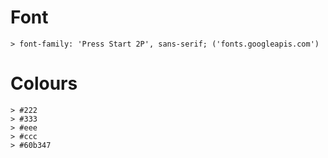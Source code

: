 # Font 
    > font-family: 'Press Start 2P', sans-serif; ('fonts.googleapis.com')

# Colours 
    > #222
    > #333
    > #eee
    > #ccc    
    > #60b347